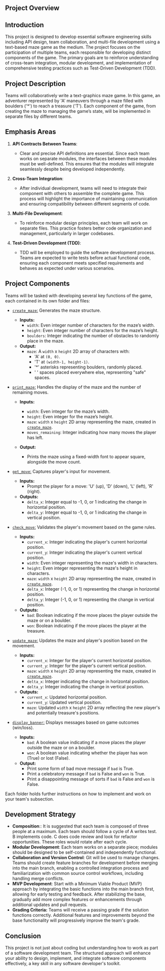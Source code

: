 ## Project Overview

## Introduction

This project is designed to develop essential software engineering skills including API design, team collaboration, and multi-file development using a text-based maze game as the medium. The project focuses on the participation of multiple teams, each responsible for developing distinct components of the game. The primary goals are to reinforce understanding of cross-team integration, modular development, and implementation of comprehensive testing practices such as Test-Driven Development (TDD).

## Project Description

Teams will collaboratively write a text-graphics maze game. In this game, an adventurer represented by 'A' maneuvers through a maze filled with boulders ('\*') to reach a treasure ('T'). Each component of the game, from creating the maze to managing the game’s state, will be implemented in separate files by different teams.

## Emphasis Areas

1. **API Contracts Between Teams**:

   - Clear and precise API definitions are essential. Since each team works on separate modules, the interfaces between these modules must be well-defined. This ensures that the modules will integrate seamlessly despite being developed independently.

2. **Cross-Team Integration**:

   - After individual development, teams will need to integrate their component with others to assemble the complete game. This process will highlight the importance of maintaining communication and ensuring compatibility between different segments of code.

3. **Multi-File Development**:

   - To reinforce modular design principles, each team will work on separate files. This practice fosters better code organization and management, particularly in larger codebases.

4. **Test-Driven Development (TDD)**:
   - TDD will be employed to guide the software development process. Teams are expected to write tests before actual functional code, ensuring each component meets specified requirements and behaves as expected under various scenarios.

## Project Components

Teams will be tasked with developing several key functions of the game, each contained in its own folder and files:

- [`create_maze`:](https://github.com/zukixa/level1/tree/main/create-maze) Generates the maze structure.

  - **Inputs:**
    - `width`: Even integer number of characters for the maze’s width.
    - `height`: Even integer number of characters for the maze’s height.
    - `boulders`: Integer indicating the number of obstacles to randomly place in the maze.
  - **Output:**
    - `maze`: A `width` x `height` 2D array of characters with:
      - 'A' at `(0, 0)`.
      - 'T' at `(width-1, height-1)`.
      - '\*' asterisks representing boulders, randomly placed.
      - ' ' spaces placed everywhere else, representing "safe" spaces.

- [`print_maze`:](https://github.com/zukixa/level1/tree/main/print-maze) Handles the display of the maze and the number of remaining moves.

  - **Inputs:**

    - `width`: Even integer for the maze’s width.
    - `height`: Even integer for the maze’s height.
    - `maze`: `width` x `height` 2D array representing the maze, created in [`create_maze`](https://github.com/zukixa/level1/tree/main/create-maze#create-maze-function).
    - `moves_remaining`: Integer indicating how many moves the player has left.

  - **Output:**
    - Prints the maze using a fixed-width font to appear square, alongside the move count.

- [`get_move`:](https://github.com/zukixa/level1/tree/main/get-move) Captures player's input for movement.

  - **Inputs:**
    - Prompt the player for a move: 'U' (up), 'D' (down), 'L' (left), 'R' (right).
  - **Outputs:**
    - `delta_x`: Integer equal to -1, 0, or 1 indicating the change in horizontal position.
    - `delta_y`: Integer equal to -1, 0, or 1 indicating the change in vertical position.

- [`check_move`:](https://github.com/zukixa/level1/tree/main/check-move) Validates the player's movement based on the game rules.

  - **Inputs:**
    - `current_x`: Integer indicating the player's current horizontal position.
    - `current_y`: Integer indicating the player's current vertical position.
    - `width`: Even integer representing the maze's width in characters.
    - `height`: Even integer representing the maze's height in characters.
    - `maze`: `width` x `height` 2D array representing the maze, created in [`create_maze`](https://github.com/zukixa/level1/tree/main/create-maze#create-maze-function).
    - `delta_x`: Integer (-1, 0, or 1) representing the change in horizontal position.
    - `delta_y`: Integer (-1, 0, or 1) representing the change in vertical position.
  - **Outputs:**
    - `bad`: Boolean indicating if the move places the player outside the maze or on a boulder.
    - `won`: Boolean indicating if the move places the player at the treasure.

- [`update_maze`:](https://github.com/zukixa/level1/tree/main/update-maze) Updates the maze and player's position based on the movement.

  - **Inputs:**
    - `current_x`: Integer for the player's current horizontal position.
    - `current_y`: Integer for the player's current vertical position.
    - `maze`: `width` x `height` 2D array representing the maze, created in [`create_maze`](https://github.com/zukixa/level1/tree/main/create-maze#create-maze-function).
    - `delta_x`: Integer indicating the change in horizontal position.
    - `delta_y`: Integer indicating the change in vertical position.
  - **Outputs:**
    - `current_x`: Updated horizontal position.
    - `current_y`: Updated vertical position.
    - `maze`: Updated `width` x `height` 2D array reflecting the new player's and potentially treasure's positions.

- [`display_banner`:](https://github.com/zukixa/level1/tree/main/display-banner) Displays messages based on game outcomes (win/loss).
  - **Inputs:**
    - `bad`: A boolean value indicating if a move places the player outside the maze or on a boulder.
    - `won`: A boolean value indicating whether the player has won (True) or lost (False).
  - **Output:**
    - Print some form of bad move message if `bad` is True.
    - Print a celebratory message if `bad` is False and `won` is True.
    - Print a disappointing message of sorts if `bad` is False and `won` is False.

Each folder holds further instructions on how to implement and work on your team's subsection.

## Development Strategy

- **Composition**:: It is suggested that each team is composed of three people at a maximum. Each team should follow a cycle of A writes test. B implements code. C does code review and look for refactor opportunities. These roles would rotate after each cycle.
- **Modular Development**: Each team works on a separate piece; modules should be designed to be self-contained and independently functional.
- **Collaboration and Version Control**: Git will be used to manage changes. Teams should create feature branches for development before merging into the main branch, enabling a controlled integration process and familiarization with common source control workflows, including handling merge conflicts.
- **MVP Development**: Start with a Minimum Viable Product (MVP) approach by integrating the basic functions into the main branch first, allowing for early testing and feedback. After stabilizing the base, gradually add more complex features or enhancements through additional updates and pull requests.
- **Grading Criteria:** Teams will receive a passing grade if the solution functions correctly. Additional features and improvements beyond the base functionality will progressively improve the team's grade.

## Conclusion

This project is not just about coding but understanding how to work as part of a software development team. The structured approach will enhance your ability to design, implement, and integrate software components effectively, a key skill in any software developer's toolkit.
